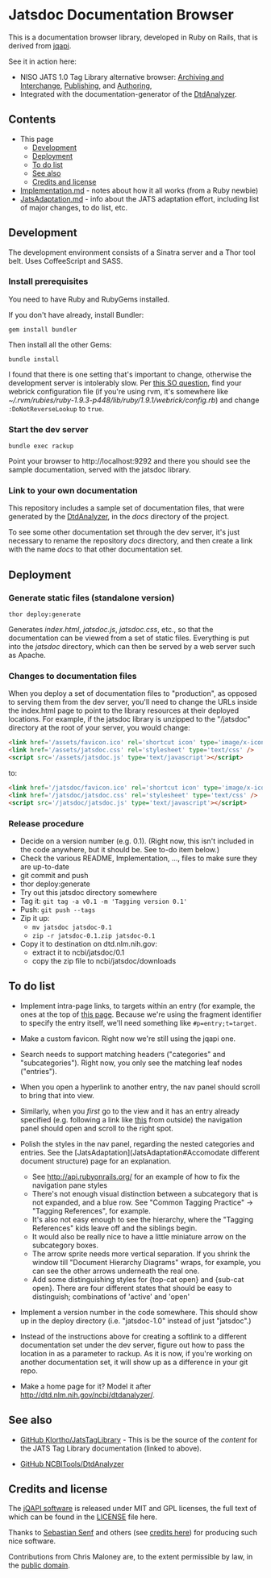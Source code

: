 ﻿# Jatsdoc Documentation Browser

This is a documentation browser library, developed in Ruby on Rails, that is
derived from [jqapi](https://github.com/jqapi/jqapi).

See it in action here:

* NISO JATS 1.0 Tag Library alternative browser:
  [Archiving and Interchange](http://jatspan.org/niso/archiving-1.0/),
  [Publishing](http://jatspan.org/niso/publishing-1.0/), and
  [Authoring](http://jatspan.org/niso/authoring-1.0/),
* Integrated with the documentation-generator of the
  [DtdAnalyzer](https://github.com/Klortho/DtdAnalyzer).

## Contents

* This page
    * [Development](#development)
    * [Deployment](#deployment)
    * [To do list](#to-do-list)
    * [See also](#see-also)
    * [Credits and license](#credits-and-license)
* [Implementation.md](Implementation.md) - notes about how it all works (from a Ruby newbie)
* [JatsAdaptation.md](JatsAdaptation.md) - info about the JATS adaptation effort, including list
  of major changes, to do list, etc.


## Development

The development environment consists of a Sinatra server and a Thor
tool belt.  Uses CoffeeScript and SASS.

### Install prerequisites

You need to have Ruby and RubyGems installed.

If you don't have already, install Bundler:

    gem install bundler

Then install all the other Gems:

    bundle install

I found that there is one setting that's important to change, otherwise the
development server is intolerably slow.  Per [this SO
question](http://stackoverflow.com/questions/1156759/webrick-is-very-slow-to-respond-how-to-speed-it-up),
find your webrick configuration file (if you're using rvm, it's somewhere like
*~/.rvm/rubies/ruby-1.9.3-p448/lib/ruby/1.9.1/webrick/config.rb*)
and change `:DoNotReverseLookup` to `true`.


### Start the dev server

    bundle exec rackup

Point your browser to http://localhost:9292 and there you should see the sample
documentation, served with the jatsdoc library.


### Link to your own documentation

This repository includes a sample set of documentation files, that were generated
by the [DtdAnalyzer](http://dtd.nlm.nih.gov/ncbi/dtdanalyzer/), in the *docs*
directory of the project.

To see some other documentation set through the dev server, it's just necessary to
rename the repository *docs* directory, and then create a link with the name *docs*
to that other documentation set.


## Deployment

### Generate static files (standalone version)

    thor deploy:generate

Generates *index.html*, *jatsdoc.js*, *jatsdoc.css*, etc., so that the documentation can be
viewed from a set of static files.  Everything is put into the *jatsdoc* directory,
which can then be served by a web server such as Apache.

### Changes to documentation files

When you deploy a set of documentation files to "production", as opposed to serving
them from the dev server, you'll need to change the URLs inside the index.html
page to point to the library resources at their deployed locations.  For example,
if the jatsdoc library is unzipped to the "/jatsdoc" directory at the root of your
server, you would change:

```html
<link href='/assets/favicon.ico' rel='shortcut icon' type='image/x-icon' />
<link href='/assets/jatsdoc.css' rel='stylesheet' type='text/css' />
<script src='/assets/jatsdoc.js' type='text/javascript'></script>
```

to:

```html
<link href='/jatsdoc/favicon.ico' rel='shortcut icon' type='image/x-icon' />
<link href='/jatsdoc/jatsdoc.css' rel='stylesheet' type='text/css' />
<script src='/jatsdoc/jatsdoc.js' type='text/javascript'></script>
```

### Release procedure

- Decide on a version number (e.g. 0.1).  (Right now, this isn't included in the code
  anywhere, but it should be.  See to-do item below.)
- Check the various README, Implementation, ..., files to make sure they are up-to-date
- git commit and push
- thor deploy:generate
- Try out this jatsdoc directory somewhere
- Tag it: `git tag -a v0.1 -m 'Tagging version 0.1'`
- Push:  `git push --tags`
- Zip it up:
    - `mv jatsdoc jatsdoc-0.1`
    - `zip -r jatsdoc-0.1.zip jatsdoc-0.1`
- Copy it to destination on dtd.nlm.nih.gov:
    - extract it to ncbi/jatsdoc/0.1
    - copy the zip file to ncbi/jatsdoc/downloads


## To do list

* Implement intra-page links, to targets within an entry (for example, the ones at the
  top of [this page](http://jatspan.org/niso/archiving-1.0/#p=general-introduction).
  Because we're using the fragment identifier to specify the entry itself, we'll need
  something like `#p=entry;t=target`.

* Make a custom favicon.  Right now we're still using the jqapi one.

* Search needs to support matching headers ("categories" and "subcategories").  Right
  now, you only see the matching leaf nodes ("entries").

* When you open a hyperlink to another entry, the nav panel should scroll to bring that
  into view.

* Similarly, when you *first* go to the view and it has an entry already specified
  (e.g. following a link like [this](http://jatspan.org/niso/archiving-1.0/#p=attr-contrib-type)
  from outside) the navigation panel should open and scroll to the right spot.

* Polish the styles in the nav panel, regarding the nested categories and entries.
  See the [JatsAdaptation](JatsAdaptation#Accomodate different document structure)
  page for an explanation.
    - See http://api.rubyonrails.org/ for an example of how to fix
      the navigation pane styles
    - There's not enough visual distinction between a subcategory that is not
      expanded, and a blue row.  See "Common Tagging Practice" →
      "Tagging References", for example.
    - It's also not easy enough to see the hierarchy, where the "Tagging References"
      kids leave off and the siblings begin.
    - It would also be really nice to have a little miniature arrow on the subcategory
      boxes.
    - The arrow sprite needs more vertical separation.  If you shrink the window till
      "Document Hierarchy Diagrams" wraps, for example, you can see the other arrows
      underneath the real one.
    - Add some distinguishing styles for {top-cat open} and {sub-cat open}.  There
      are four different states that should be easy to distinguish; combinations of
      'active' and 'open'

* Implement a version number in the code somewhere.  This should show up in the deploy
  directory (i.e. "jatsdoc-1.0" instead of just "jatsdoc".)

* Instead of the instructions above for creating a softlink to a different documentation
  set under the dev server, figure out how to pass the location in as a parameter to
  rackup.  As it is now, if you're working on another documentation set, it will show
  up as a difference in your git repo.

* Make a home page for it?  Model it after http://dtd.nlm.nih.gov/ncbi/dtdanalyzer/.


## See also

* [GitHub Klortho/JatsTagLibrary](https://github.com/Klortho/JatsTagLibrary) -
  This is be the source of the *content* for the JATS Tag Library documentation
  (linked to above).

* [GitHub NCBITools/DtdAnalyzer](https://github.com/NCBITools/DtdAnalyzer)

## Credits and license

The [jQAPI software](https://github.com/jqapi/jqapi) is released under MIT and GPL
licenses, the full text of which can be found in the
[LICENSE](https://github.com/Klortho/jatsdoc/blob/master/LICENSE) file here.

Thanks to [Sebastian Senf](http://mustardamus.com/) and others (see [credits
here](http://jqapi.com/)) for producing such nice software.

Contributions from Chris Maloney are, to the extent permissible by law, in the
[public domain](http://creativecommons.org/publicdomain/zero/1.0/).




